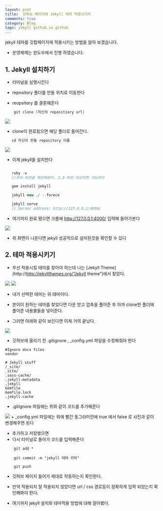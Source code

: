```yaml
---
layout: post
title:  깃허브 페이지에 Jekyll 테마 적용시기키
comments: true
category: Blog
tags: jekyll github.io github
---
```


jekyll 테마를 깃헙페이지에 적용시키는 방법을 알아 보겠습니다.  
 * 운영체제는 윈도우에서 진행 하였습니다.

## 1. Jekyll 설치하기
 + 터미널을 실행시킨다  

 + repository 폴더를 만들 위치로 이동한다

 + reopsitory 를 클론해준다  

```java
    git clone (자신의 repositiory url)

```    

<img src="https://switch-coder.github.io/public/imgs/jekyll_install1.JPG" class="img">   
<!-- 터미널  사진 -->

 + clone이 완료됬으면 해당 폴더로 들어간다.  
 ```java
    cd 자신이 만들 repository 이름

```  
<img src="https://switch-coder.github.io/public/imgs/jekyll_install2.jpg" class="img">   

 + 이제 jekyll을 설치한다   


 ```java

    ruby -v
    //루비 버전을 확인해본다. 2.3 버전 이상이면 가능하다

    gem install jekyll

    jekyll new ./ --forece

    jekyll serve
    // Server address: http://127.0.0.1:4000/

 ```    


 + 여기까지 완료 됐으면 크롬에 http://127.0.0.1:4000/ 입력해 들어가본다

<img src="https://switch-coder.github.io/public/imgs/jekyll_install4.jpg" class="img">   

+ 위 화면이 나온다면 jekyll 성공적으로 설치된것을 확인할 수 있다

## 2. 테마 적용시키기

+ 우선 적용시킬 테마를 찾아야 하는데 나는 [Jekyll Theme](http://http://jekyllthemes.org/“Jekyll theme”)에서 찾았다. 

<img src="https://switch-coder.github.io/public/imgs/jekyll_theme1.JPG" class="img">   
<img src="https://switch-coder.github.io/public/imgs/jekyll_theme2.JPG" class="img">   
 
+  내가 선택한 테마는 위 테마이다.   

+ 본이이 원하는 테마를 찾았다면 다운 받고 압축을 풀어준 후 아까 clone한 폴더에 풀어준 내용물들을 넣어준다.  

+ 그러면 아래와 같이 보인다면 이제 거의 끝났다.   

<img src="https://switch-coder.github.io/public/imgs/jekyll_theme3.JPG" class="img">    

+ 깃허브에 올리기 전 .gitignore , _config.yml 파일을 수정해줘야 한다

```t
#Ignore docs files
vendor

# Jekyll stuff
/_site/
_site/
.sass-cache/
.jekyll-metadata
.jekyll
Gemfile
Gemfile.lock
.jekyll-cache

```  
+ .gitignore 파일에는 위와 같이 코드를 추가해준다

<img src="https://switch-coder.github.io/public/imgs/config_yml.JPG" class="img">    
+ _config.yml 파일에는 위에 빨간 동그라미안에 true 에서 false 로 사진과 같이 변경해주면 된다

+ 추가하고 저장했으면 
+ 다시 터미널로 돌아가 코드를 입력해준다  

```t
    git add *
    
    git commit -m "jekyll 테마 카피"

    git push

```  

+ 깃허브 페이지 들어가 제대로 작동하는지 확인한다.  

+ 만약 적용되지 잘 적용되지 않았다면 url / css 경로등이 정확하게 입력 되었는지 확인해봐야 한다.  

+ 여기까지 jekyll 설치와 테마적용 방법에 대해 알아봤다.  
